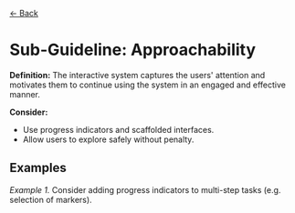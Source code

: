 [← Back](../understandable.md)

# Sub-Guideline: Approachability

**Definition:** The interactive system captures the users' attention and motivates them to continue using the system in an engaged and effective manner.

**Consider:**
* Use progress indicators and scaffolded interfaces.
* Allow users to explore safely without penalty.

## Examples
_Example 1._ Consider adding progress indicators to multi-step tasks (e.g. selection of markers).
